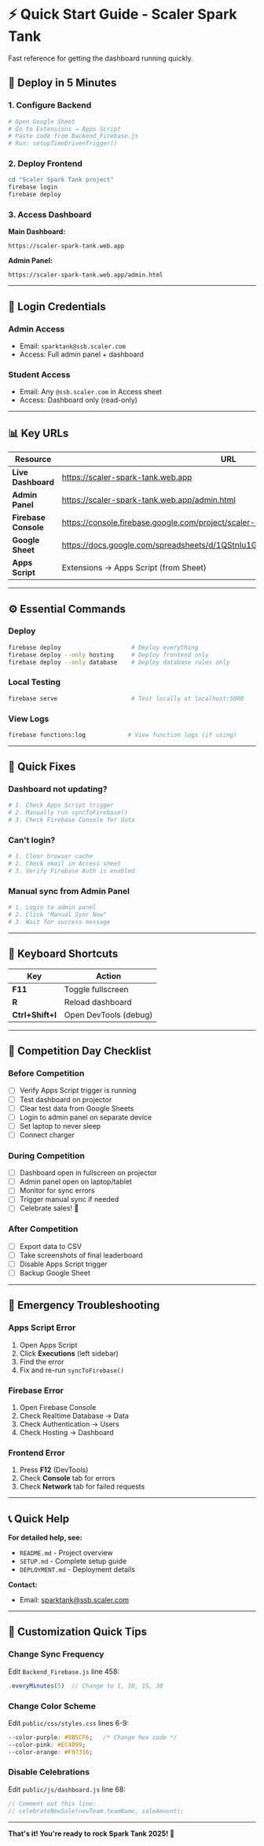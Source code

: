 # ⚡ Quick Start Guide - Scaler Spark Tank

Fast reference for getting the dashboard running quickly.

## 🚀 Deploy in 5 Minutes

### 1. Configure Backend

```bash
# Open Google Sheet
# Go to Extensions → Apps Script
# Paste code from Backend_Firebase.js
# Run: setupTimeDrivenTrigger()
```

### 2. Deploy Frontend

```bash
cd "Scaler Spark Tank project"
firebase login
firebase deploy
```

### 3. Access Dashboard

**Main Dashboard:**
```
https://scaler-spark-tank.web.app
```

**Admin Panel:**
```
https://scaler-spark-tank.web.app/admin.html
```

---

## 🔑 Login Credentials

### Admin Access
- Email: `sparktank@ssb.scaler.com`
- Access: Full admin panel + dashboard

### Student Access
- Email: Any `@ssb.scaler.com` in Access sheet
- Access: Dashboard only (read-only)

---

## 📊 Key URLs

| Resource | URL |
|----------|-----|
| **Live Dashboard** | https://scaler-spark-tank.web.app |
| **Admin Panel** | https://scaler-spark-tank.web.app/admin.html |
| **Firebase Console** | https://console.firebase.google.com/project/scaler-spark-tank |
| **Google Sheet** | https://docs.google.com/spreadsheets/d/1QStnIu1GxQrO7vzZDb57lmkqb3N6fXex3TUW |
| **Apps Script** | Extensions → Apps Script (from Sheet) |

---

## ⚙️ Essential Commands

### Deploy
```bash
firebase deploy                    # Deploy everything
firebase deploy --only hosting     # Deploy frontend only
firebase deploy --only database    # Deploy database rules only
```

### Local Testing
```bash
firebase serve                     # Test locally at localhost:5000
```

### View Logs
```bash
firebase functions:log            # View function logs (if using)
```

---

## 🔧 Quick Fixes

### Dashboard not updating?
```bash
# 1. Check Apps Script trigger
# 2. Manually run syncToFirebase()
# 3. Check Firebase Console for data
```

### Can't login?
```bash
# 1. Clear browser cache
# 2. Check email in Access sheet
# 3. Verify Firebase Auth is enabled
```

### Manual sync from Admin Panel
```bash
# 1. Login to admin panel
# 2. Click "Manual Sync Now"
# 3. Wait for success message
```

---

## 📱 Keyboard Shortcuts

| Key | Action |
|-----|--------|
| **F11** | Toggle fullscreen |
| **R** | Reload dashboard |
| **Ctrl+Shift+I** | Open DevTools (debug) |

---

## 🎯 Competition Day Checklist

### Before Competition
- [ ] Verify Apps Script trigger is running
- [ ] Test dashboard on projector
- [ ] Clear test data from Google Sheets
- [ ] Login to admin panel on separate device
- [ ] Set laptop to never sleep
- [ ] Connect charger

### During Competition
- [ ] Dashboard open in fullscreen on projector
- [ ] Admin panel open on laptop/tablet
- [ ] Monitor for sync errors
- [ ] Trigger manual sync if needed
- [ ] Celebrate sales! 🎉

### After Competition
- [ ] Export data to CSV
- [ ] Take screenshots of final leaderboard
- [ ] Disable Apps Script trigger
- [ ] Backup Google Sheet

---

## 🐛 Emergency Troubleshooting

### Apps Script Error
1. Open Apps Script
2. Click **Executions** (left sidebar)
3. Find the error
4. Fix and re-run `syncToFirebase()`

### Firebase Error
1. Open Firebase Console
2. Check Realtime Database → Data
3. Check Authentication → Users
4. Check Hosting → Dashboard

### Frontend Error
1. Press **F12** (DevTools)
2. Check **Console** tab for errors
3. Check **Network** tab for failed requests

---

## 📞 Quick Help

**For detailed help, see:**
- `README.md` - Project overview
- `SETUP.md` - Complete setup guide
- `DEPLOYMENT.md` - Deployment details

**Contact:**
- Email: sparktank@ssb.scaler.com

---

## 🎨 Customization Quick Tips

### Change Sync Frequency
Edit `Backend_Firebase.js` line 458:
```javascript
.everyMinutes(5)  // Change to 1, 10, 15, 30
```

### Change Color Scheme
Edit `public/css/styles.css` lines 6-9:
```css
--color-purple: #8B5CF6;   /* Change hex code */
--color-pink: #EC4899;
--color-orange: #F97316;
```

### Disable Celebrations
Edit `public/js/dashboard.js` line 68:
```javascript
// Comment out this line:
// celebrateNewSale(newTeam.teamName, saleAmount);
```

---

**That's it! You're ready to rock Spark Tank 2025! 🚀**
